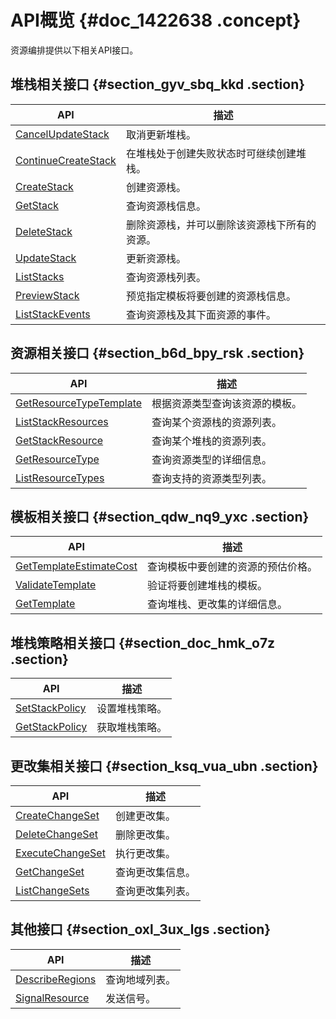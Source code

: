 # API概览 {#doc_1422638 .concept}

资源编排提供以下相关API接口。

## 堆栈相关接口 {#section_gyv_sbq_kkd .section}

|API|描述|
|---|--|
|[CancelUpdateStack](cn.zh-CN/API参考（新）/堆栈相关接口/CancelUpdateStack.md)|取消更新堆栈。|
|[ContinueCreateStack](cn.zh-CN/API参考（新）/堆栈相关接口/ContinueCreateStack.md)|在堆栈处于创建失败状态时可继续创建堆栈。|
|[CreateStack](cn.zh-CN/API参考（新）/堆栈相关接口/CreateStack.md)|创建资源栈。|
|[GetStack](cn.zh-CN/API参考（新）/堆栈相关接口/GetStack.md)|查询资源栈信息。|
|[DeleteStack](cn.zh-CN/API参考（新）/堆栈相关接口/DeleteStack.md)|删除资源栈，并可以删除该资源栈下所有的资源。|
|[UpdateStack](cn.zh-CN/API参考（新）/堆栈相关接口/UpdateStack.md)|更新资源栈。|
|[ListStacks](cn.zh-CN/API参考（新）/堆栈相关接口/ListStacks.md)|查询资源栈列表。|
|[PreviewStack](cn.zh-CN/API参考（新）/堆栈相关接口/PreviewStack.md)|预览指定模板将要创建的资源栈信息。|
|[ListStackEvents](cn.zh-CN/API参考（新）/堆栈相关接口/ListStackEvents.md)|查询资源栈及其下面资源的事件。|

## 资源相关接口 {#section_b6d_bpy_rsk .section}

|API|描述|
|---|--|
|[GetResourceTypeTemplate](cn.zh-CN/API参考（新）/资源相关接口/GetResourceTypeTemplate.md)|根据资源类型查询该资源的模板。|
|[ListStackResources](cn.zh-CN/API参考（新）/资源相关接口/ListStackResources.md)|查询某个资源栈的资源列表。|
|[GetStackResource](cn.zh-CN/API参考（新）/资源相关接口/GetStackResource.md)|查询某个堆栈的资源列表。|
|[GetResourceType](cn.zh-CN/API参考（新）/资源相关接口/GetResourceType.md)|查询资源类型的详细信息。|
|[ListResourceTypes](cn.zh-CN/API参考（新）/资源相关接口/ListResourceTypes.md)|查询支持的资源类型列表。|

## 模板相关接口 {#section_qdw_nq9_yxc .section}

|API|描述|
|---|--|
|[GetTemplateEstimateCost](cn.zh-CN/API参考（新）/模板相关接口/GetTemplateEstimateCost.md)|查询模板中要创建的资源的预估价格。|
|[ValidateTemplate](cn.zh-CN/API参考（新）/模板相关接口/ValidateTemplate.md)|验证将要创建堆栈的模板。|
|[GetTemplate](cn.zh-CN/API参考（新）/模板相关接口/GetTemplate.md)|查询堆栈、更改集的详细信息。|

## 堆栈策略相关接口 {#section_doc_hmk_o7z .section}

|API|描述|
|---|--|
|[SetStackPolicy](cn.zh-CN/API参考（新）/堆栈策略相关接口/SetStackPolicy.md)|设置堆栈策略。|
|[GetStackPolicy](cn.zh-CN/API参考（新）/堆栈策略相关接口/GetStackPolicy.md)|获取堆栈策略。|

## 更改集相关接口 {#section_ksq_vua_ubn .section}

|API|描述|
|---|--|
|[CreateChangeSet](cn.zh-CN/API参考（新）/更改集相关接口/CreateChangeSet.md)|创建更改集。|
|[DeleteChangeSet](cn.zh-CN/API参考（新）/更改集相关接口/DeleteChangeSet.md)|删除更改集。|
|[ExecuteChangeSet](cn.zh-CN/API参考（新）/更改集相关接口/ExecuteChangeSet.md)|执行更改集。|
|[GetChangeSet](cn.zh-CN/API参考（新）/更改集相关接口/GetChangeSet.md)|查询更改集信息。|
|[ListChangeSets](cn.zh-CN/API参考（新）/更改集相关接口/ListChangeSets.md)|查询更改集列表。|

## 其他接口 {#section_oxl_3ux_lgs .section}

|API|描述|
|---|--|
|[DescribeRegions](cn.zh-CN/API参考（新）/其他接口/DescribeRegions.md)|查询地域列表。|
|[SignalResource](cn.zh-CN/API参考（新）/其他接口/SignalResource.md)|发送信号。|

